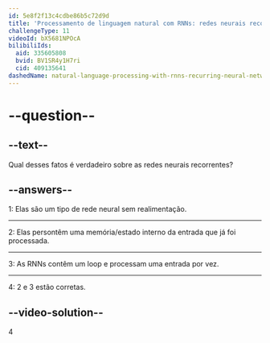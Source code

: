 ```yaml
---
id: 5e8f2f13c4cdbe86b5c72d9d
title: 'Processamento de linguagem natural com RNNs: redes neurais recorrentes'
challengeType: 11
videoId: bX5681NPOcA
bilibiliIds:
  aid: 335605808
  bvid: BV1SR4y1H7ri
  cid: 409135641
dashedName: natural-language-processing-with-rnns-recurring-neural-networks
---
```


# --question--

## --text--

Qual desses fatos é verdadeiro sobre as redes neurais recorrentes?

## --answers--

1: Elas são um tipo de rede neural sem realimentação.

---

2: Elas persontêm uma memória/estado interno da entrada que já foi processada.

---

3: As RNNs contêm um loop e processam uma entrada por vez.

---

4: 2 e 3 estão corretas.

## --video-solution--

4

